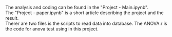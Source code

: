 The analysis and coding can be found in the "Project - Main.ipynb".   
The "Project - paper.ipynb" is a short article describing the project and the result.  
Therer are two files is the scripts to read data into database. The ANOVA.r is the code for anova test using in this project.  
